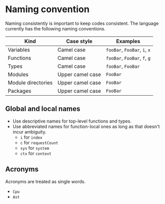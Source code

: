 # Naming convention

Naming consistently is important to keep codes consistent. The language currently has the following naming conventions.

| Kind               | Case style       | Examples                     |
| ------------------ | ---------------- | ---------------------------- |
| Variables          | Camel case       | `fooBar`, `FooBar`, `i`, `x` |
| Functions          | Camel case       | `fooBar`, `FooBar`, `f`, `g` |
| Types              | Camel case       | `fooBar`, `FooBar`           |
| Modules            | Upper camel case | `FooBar`                     |
| Module directories | Upper camel case | `FooBar`                     |
| Packages           | Upper camel case | `FooBar`                     |

## Global and local names

- Use descriptive names for top-level functions and types.
- Use abbreviated names for function-local ones as long as that doesn't incur ambiguity.
  - `i` for `index`
  - `c` for `requestCount`
  - `sys` for `system`
  - `ctx` for `context`

## Acronyms

Acronyms are treated as single words.

- `Cpu`
- `Ast`
